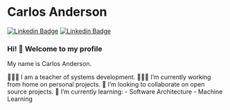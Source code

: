 # Carlos Anderson 

[![Linkedin Badge](https://img.shields.io/badge/-Github-black?style=flat-square&logo=Github&logoColor=white&link=https://github.com/karlscode)](https://github.com/karlscode)
[![Linkedin Badge](https://img.shields.io/badge/-LinkedIn-blue?style=flat-square&logo=Linkedin&logoColor=white&link=#)](#)

### Hi! 👋 Welcome to my profile

My name is Carlos Anderson.

👨🏽‍🏫 I am a teacher of systems development.
👨🏽‍💻 I’m currently working from home on personal projects.
🔭 I’m looking to collaborate on open source projects.
🌱 I’m currently learning: 
    - Software Architecture
    - Machine Learning
    
